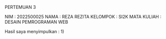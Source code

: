 PERTEMUAN 3

NIM : 2022500025
NAMA : REZA REZITA
KELOMPOK : SI2K
MATA KULIAH : DESAIN PEMROGRAMAN WEB

Hasil saya menyimpulkan : 
1) 
